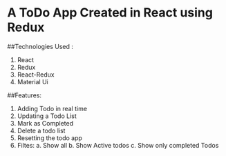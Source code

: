 # A ToDo App Created in React using Redux

##Technologies Used :
1. React
2. Redux
3. React-Redux
3. Material Ui

##Features:
1. Adding Todo in real time
2. Updating a Todo List
3. Mark as Completed
4. Delete a todo list
5. Resetting the todo app
5. Filtes:
  a. Show all
  b. Show Active todos
  c. Show only completed Todos



